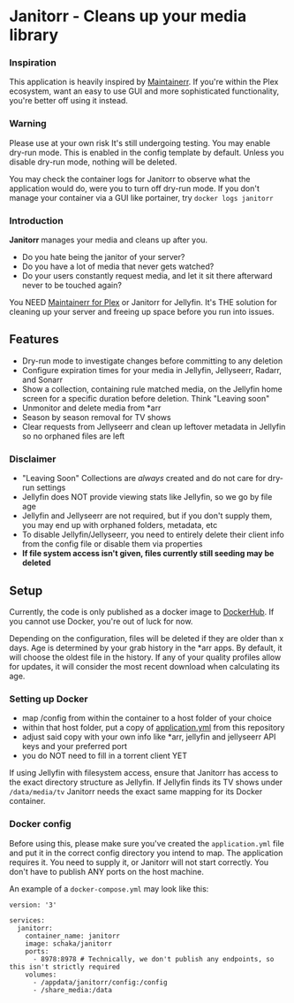 # Janitorr - Cleans up your media library

### Inspiration
This application is heavily inspired by [Maintainerr](https://github.com/jorenn92/Maintainerr).
If you're within the Plex ecosystem, want an easy to use GUI and more sophisticated functionality, you're better off using it instead.

### Warning
Please use at your own risk It's still undergoing testing.
You may enable dry-run mode. This is enabled in the config template by default.
Unless you disable dry-run mode, nothing will be deleted.

You may check the container logs for Janitorr to observe what the application would do, were you to turn off dry-run mode.
If you don't manage your container via a GUI like portainer, try `docker logs janitorr`

### Introduction
**Janitorr** manages your media and cleans up after you.

- Do you hate being the janitor of your server?
- Do you have a lot of media that never gets watched?
- Do your users constantly request media, and let it sit there afterward never to be touched again?

You NEED [Maintainerr for Plex](https://github.com/jorenn92/Maintainerr) or Janitorr for Jellyfin.
It's THE solution for cleaning up your server and freeing up space before you run into issues.

## Features
- Dry-run mode to investigate changes before committing to any deletion
- Configure expiration times for your media in Jellyfin, Jellyseerr, Radarr, and Sonarr
- Show a collection, containing rule matched media, on the Jellyfin home screen for a specific duration before deletion. Think "Leaving soon"
- Unmonitor and delete media from *arr
- Season by season removal for TV shows
- Clear requests from Jellyseerr and clean up leftover metadata in Jellyfin so no orphaned files are left

### Disclaimer
- "Leaving Soon" Collections are *always* created and do not care for dry-run settings
- Jellyfin does NOT provide viewing stats like Jellyfin, so we go by file age
- Jellyfin and Jellyseerr are not required, but if you don't supply them, you may end up with orphaned folders, metadata, etc
- To disable Jellyfin/Jellyseerr, you need to entirely delete their client info from the config file or disable them via properties
- **If file system access isn't given, files currently still seeding may be deleted**

## Setup
Currently, the code is only published as a docker image to [DockerHub](https://hub.docker.com/repository/docker/schaka/janitorr/general). If you cannot use Docker, you're out of luck for now.

Depending on the configuration, files will be deleted if they are older than x days. Age is determined by your grab history in the *arr apps.
By default, it will choose the oldest file in the history. If any of your quality profiles allow for updates, it will consider the most recent download when calculating its age.

### Setting up Docker
- map /config from within the container to a host folder of your choice
- within that host folder, put a copy of [application.yml](https://github.com/Schaka/janitorr/blob/main/src/main/resources/application.yml) from this repository
- adjust said copy with your own info like *arr, jellyfin and jellyseerr API keys and your preferred port
- you do NOT need to fill in a torrent client YET 

If using Jellyfin with filesystem access, ensure that Janitorr has access to the exact directory structure as Jellyfin.
If Jellyfin finds its TV shows under `/data/media/tv` Janitorr needs the exact same mapping for its Docker container.

### Docker config
Before using this, please make sure you've created the `application.yml` file and put it in the correct config directory you intend to map.
The application requires it. You need to supply it, or Janitorr will not start correctly.
You don't have to publish ANY ports on the host machine.

An example of a `docker-compose.yml` may look like this:
```
version: '3'

services:
  janitorr:
    container_name: janitorr
    image: schaka/janitorr
    ports:
      - 8978:8978 # Technically, we don't publish any endpoints, so this isn't strictly required
    volumes:
      - /appdata/janitorr/config:/config 
      - /share_media:/data
```